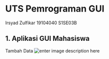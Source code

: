 # UTS Pemrograman GUI
Irsyad Zulfikar 19104040 S1SE03B

## 1. Aplikasi GUI Mahasiswa

Tambah Data
![enter image description here](https://i.ibb.co/48k9njz/uts-gui-1.png)
